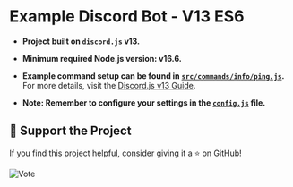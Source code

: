 # Example Discord Bot - V13 ES6

- **Project built on `discord.js` v13.**
- **Minimum required Node.js version: v16.6.**
- **Example command setup can be found in [`src/commands/info/ping.js`](https://github.com/memte/ExampleBot/blob/v13-es6/src/commands/info/ping.js).**  
  For more details, visit the [Discord.js v13 Guide](https://v13.discordjs.guide/interactions/slash-commands.html#options).
  
- **Note: Remember to configure your settings in the [`config.js`](https://github.com/memte/ExampleBot/blob/v13-es6/src/config.js) file.**

## 🌟 Support the Project

If you find this project helpful, consider giving it a ⭐ on GitHub!

![Vote](https://user-images.githubusercontent.com/63320170/175336722-373eaf92-1454-4bce-b97c-e8a629c2628e.png)

